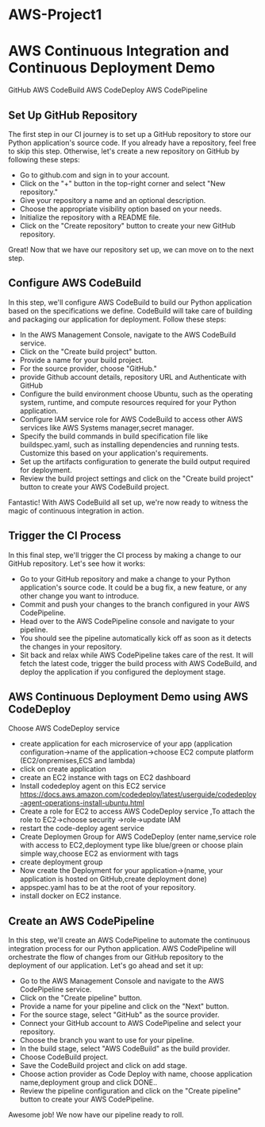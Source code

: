 # AWS-Project1
# AWS Continuous Integration and Continuous Deployment Demo
GitHub
AWS CodeBuild
AWS CodeDeploy
AWS CodePipeline

## Set Up GitHub Repository

The first step in our CI journey is to set up a GitHub repository to store our Python application's source code. If you already have a repository, feel free to skip this step. Otherwise, let's create a new repository on GitHub by following these steps:

- Go to github.com and sign in to your account.
- Click on the "+" button in the top-right corner and select "New repository."
- Give your repository a name and an optional description.
- Choose the appropriate visibility option based on your needs.
- Initialize the repository with a README file.
- Click on the "Create repository" button to create your new GitHub repository.

Great! Now that we have our repository set up, we can move on to the next step.

## Configure AWS CodeBuild

In this step, we'll configure AWS CodeBuild to build our Python application based on the specifications we define. CodeBuild will take care of building and packaging our application for deployment. Follow these steps:

- In the AWS Management Console, navigate to the AWS CodeBuild service.
- Click on the "Create build project" button.
- Provide a name for your build project.
- For the source provider, choose "GitHub."
- provide Github account details, repository URL and Authenticate with GitHub
- Configure the build environment choose Ubuntu, such as the operating system, runtime, and compute resources required for your Python application.
- Configure IAM service role for AWS CodeBuild to access other AWS services like AWS Systems manager,secret manager.
- Specify the build commands in build specification file like buildspec.yaml, such as installing dependencies and running tests. Customize this based on your application's requirements.
- Set up the artifacts configuration to generate the build output required for deployment.
- Review the build project settings and click on the "Create build project" button to create your AWS CodeBuild project.

Fantastic! With AWS CodeBuild all set up, we're now ready to witness the magic of continuous integration in action.

## Trigger the CI Process

In this final step, we'll trigger the CI process by making a change to our GitHub repository. Let's see how it works:

- Go to your GitHub repository and make a change to your Python application's source code. It could be a bug fix, a new feature, or any other change you want to introduce.
- Commit and push your changes to the branch configured in your AWS CodePipeline.
- Head over to the AWS CodePipeline console and navigate to your pipeline.
- You should see the pipeline automatically kick off as soon as it detects the changes in your repository.
- Sit back and relax while AWS CodePipeline takes care of the rest. It will fetch the latest code, trigger the build process with AWS CodeBuild, and deploy the application if you configured the deployment stage.

## AWS Continuous Deployment Demo using AWS CodeDeploy

Choose AWS CodeDeploy service
- create application for each microservice of your app (application configuration->name of the application->choose EC2 compute platform (EC2/onpremises,ECS and lambda)
- click on create application
- create an EC2 instance with tags on EC2 dashboard
- Install codedeploy agent on this EC2 service https://docs.aws.amazon.com/codedeploy/latest/userguide/codedeploy-agent-operations-install-ubuntu.html
- Create a role for EC2 to access AWS CodeDeploy service ,To attach the role to EC2->choose security ->role->update IAM
- restart the code-deploy agent service
- Create Deploymen Group for AWS CodeDeploy (enter name,service role with access to EC2,deployment type like blue/green or choose plain simple way,choose EC2 as enviorment with tags
- create deployment group
- Now create the Deployment for your application->(name, your application is hosted on GitHub,create deployment done)
- appspec.yaml has to be at the root of your repository.
- install docker on EC2 instance.

## Create an AWS CodePipeline
In this step, we'll create an AWS CodePipeline to automate the continuous integration process for our Python application. AWS CodePipeline will orchestrate the flow of changes from our GitHub repository to the deployment of our application. Let's go ahead and set it up:

- Go to the AWS Management Console and navigate to the AWS CodePipeline service.
- Click on the "Create pipeline" button.
- Provide a name for your pipeline and click on the "Next" button.
- For the source stage, select "GitHub" as the source provider.
- Connect your GitHub account to AWS CodePipeline and select your repository.
- Choose the branch you want to use for your pipeline.
- In the build stage, select "AWS CodeBuild" as the build provider.
- Choose CodeBuild project.
- Save the CodeBuild project and click on add stage.
- Choose action provider as Code Deploy with name, choose application name,deployment group and click DONE..
- Review the pipeline configuration and click on the "Create pipeline" button to create your AWS CodePipeline.

Awesome job! We now have our pipeline ready to roll.
